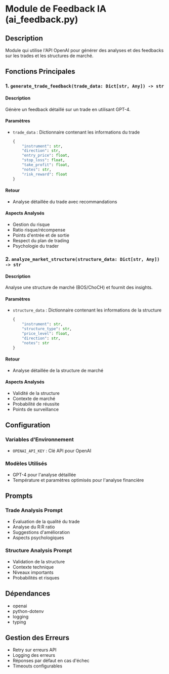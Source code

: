 # Module de Feedback IA (ai_feedback.py)

## Description
Module qui utilise l'API OpenAI pour générer des analyses et des feedbacks sur les trades et les structures de marché.

## Fonctions Principales

### 1. `generate_trade_feedback(trade_data: Dict[str, Any]) -> str`

#### Description
Génère un feedback détaillé sur un trade en utilisant GPT-4.

#### Paramètres
- `trade_data` : Dictionnaire contenant les informations du trade
  ```python
  {
      "instrument": str,
      "direction": str,
      "entry_price": float,
      "stop_loss": float,
      "take_profit": float,
      "notes": str,
      "risk_reward": float
  }
  ```

#### Retour
- Analyse détaillée du trade avec recommandations

#### Aspects Analysés
- Gestion du risque
- Ratio risque/récompense
- Points d'entrée et de sortie
- Respect du plan de trading
- Psychologie du trader

### 2. `analyze_market_structure(structure_data: Dict[str, Any]) -> str`

#### Description
Analyse une structure de marché (BOS/ChoCH) et fournit des insights.

#### Paramètres
- `structure_data` : Dictionnaire contenant les informations de la structure
  ```python
  {
      "instrument": str,
      "structure_type": str,
      "price_level": float,
      "direction": str,
      "notes": str
  }
  ```

#### Retour
- Analyse détaillée de la structure de marché

#### Aspects Analysés
- Validité de la structure
- Contexte de marché
- Probabilité de réussite
- Points de surveillance

## Configuration

### Variables d'Environnement
- `OPENAI_API_KEY` : Clé API pour OpenAI

### Modèles Utilisés
- GPT-4 pour l'analyse détaillée
- Température et paramètres optimisés pour l'analyse financière

## Prompts

### Trade Analysis Prompt
- Évaluation de la qualité du trade
- Analyse du R:R ratio
- Suggestions d'amélioration
- Aspects psychologiques

### Structure Analysis Prompt
- Validation de la structure
- Contexte technique
- Niveaux importants
- Probabilités et risques

## Dépendances
- openai
- python-dotenv
- logging
- typing

## Gestion des Erreurs
- Retry sur erreurs API
- Logging des erreurs
- Réponses par défaut en cas d'échec
- Timeouts configurables 